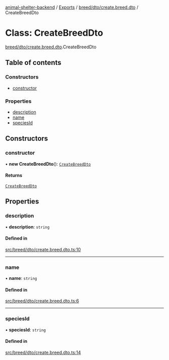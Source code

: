 [animal-shelter-backend](../README.md) / [Exports](../modules.md) / [breed/dto/create.breed.dto](../modules/breed_dto_create_breed_dto.md) / CreateBreedDto

# Class: CreateBreedDto

[breed/dto/create.breed.dto](../modules/breed_dto_create_breed_dto.md).CreateBreedDto

## Table of contents

### Constructors

- [constructor](breed_dto_create_breed_dto.CreateBreedDto.md#constructor)

### Properties

- [description](breed_dto_create_breed_dto.CreateBreedDto.md#description)
- [name](breed_dto_create_breed_dto.CreateBreedDto.md#name)
- [speciesId](breed_dto_create_breed_dto.CreateBreedDto.md#speciesid)

## Constructors

### constructor

• **new CreateBreedDto**(): [`CreateBreedDto`](breed_dto_create_breed_dto.CreateBreedDto.md)

#### Returns

[`CreateBreedDto`](breed_dto_create_breed_dto.CreateBreedDto.md)

## Properties

### description

• **description**: `string`

#### Defined in

[src/breed/dto/create.breed.dto.ts:10](https://github.com/B4LiN7/animal-shelter-backend/blob/1dff22f62fa53a2f3b721b18c90a57a5c18f4cde/src/breed/dto/create.breed.dto.ts#L10)

___

### name

• **name**: `string`

#### Defined in

[src/breed/dto/create.breed.dto.ts:6](https://github.com/B4LiN7/animal-shelter-backend/blob/1dff22f62fa53a2f3b721b18c90a57a5c18f4cde/src/breed/dto/create.breed.dto.ts#L6)

___

### speciesId

• **speciesId**: `string`

#### Defined in

[src/breed/dto/create.breed.dto.ts:14](https://github.com/B4LiN7/animal-shelter-backend/blob/1dff22f62fa53a2f3b721b18c90a57a5c18f4cde/src/breed/dto/create.breed.dto.ts#L14)
